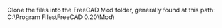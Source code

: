 Clone the files into the FreeCAD Mod folder, generally found at this path:
C:\Program Files\FreeCAD 0.20\Mod\
